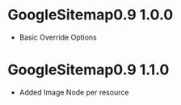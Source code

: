 # GoogleSitemap0.9 1.0.0
- Basic Override Options

# GoogleSitemap0.9 1.1.0
- Added Image Node per resource
